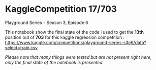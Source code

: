 # KaggleCompetition 17/703
Playground Series - Season 3, Episode 6

This notebook show the final state of the code i used to get the **13th** position out of **703** for this kaggle regression competition : https://www.kaggle.com/competitions/playground-series-s3e6/data?select=train.csv

*Please note that many things were tested but are not present right here, only the final state of the notebook is presented*
